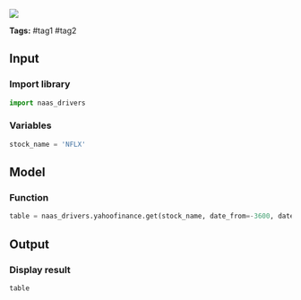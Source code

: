 <a href="https://app.naas.ai/user-redirect/naas/downloader?url=https://raw.githubusercontent.com/jupyter-naas/awesome-notebooks/master/Metrics%20Store/Metrics_Store_Template.ipynb" target="_parent"><img src="https://naasai-public.s3.eu-west-3.amazonaws.com/open_in_naas.svg"/></a>

**Tags:** #tag1 #tag2

## Input

### Import library


```python
import naas_drivers
```

### Variables


```python
stock_name = 'NFLX'  
```

## Model

### Function


```python
table = naas_drivers.yahoofinance.get(stock_name, date_from=-3600, date_to="today", moving_averages=[20,50])
```

## Output

### Display result


```python
table
```
